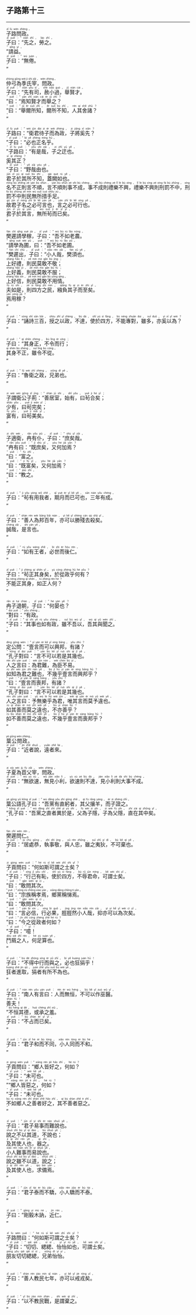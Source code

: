 ## 子路第十三
---
<div>

<p>
<ruby><rb> 子路問政。 </rb> <rt>zǐ  lù  wèn  zhèng 。</rt></ruby><BR>
<ruby><rb> 子曰：“先之，勞之。 </rb> <rt>zǐ  yuē ：“ xiān  zhī ， láo  zhī 。</rt></ruby><BR>
<ruby><rb> ”請益。 </rb> <rt>” qǐng  yì 。</rt></ruby><BR>
<ruby><rb> 子曰：“無倦。 </rb> <rt>zǐ  yuē ：“ wú  juàn 。</rt></ruby><BR>
<ruby><rb> ” </rb> <rt>”</rt></ruby><BR></P>

<p>
<ruby><rb> 仲弓為季氏宰，問政。 </rb> <rt>zhòng  gōng  wèi  jì  shì  zǎi ， wèn  zhèng 。</rt></ruby><BR>
<ruby><rb> 子曰：“先有司，赦小過，舉賢才。 </rb> <rt>zǐ  yuē ：“ xiān  yǒu  sī ， shè  xiǎo  guò ， jǔ  xián  cái 。</rt></ruby><BR>
<ruby><rb> ”曰：“焉知賢才而舉之？ </rb> <rt>” yuē ：“ yān  zhī  xián  cái  ér  jǔ  zhī ？</rt></ruby><BR>
<ruby><rb> ”曰：“舉爾所知，爾所不知，人其舍諸？ </rb> <rt>” yuē ：“ jǔ  ěr  suǒ  zhī ， ěr  suǒ  bù  zhī ， rén  qí  shě  zhū ？</rt></ruby><BR>
<ruby><rb> ” </rb> <rt>”</rt></ruby><BR></P>

<p>
<ruby><rb> 子路曰：“衛君待子而為政，子將奚先？ </rb> <rt>zǐ  lù  yuē ：“ wèi  jūn  dài  zi  ér  wèi  zhèng ， zi  jiāng  xī  xiān ？</rt></ruby><BR>
<ruby><rb> ”子曰：“必也正名乎。 </rb> <rt>” zǐ  yuē ：“ bì  yě  zhèng  míng  hū 。</rt></ruby><BR>
<ruby><rb> ”子路曰：“有是哉，子之迂也。 </rb> <rt>” zǐ  lù  yuē ：“ yǒu  shì  zāi ， zi  zhī  yū  yě 。</rt></ruby><BR>
<ruby><rb> 奚其正？ </rb> <rt>xī  qí  zhèng ？</rt></ruby><BR>
<ruby><rb> ”子曰：“野哉由也。 </rb> <rt>” zǐ  yuē ：“ yě  zāi  yóu  yě 。</rt></ruby><BR>
<ruby><rb> 君子於其所不知，蓋闕如也。 </rb> <rt>jūn  zǐ  yú  qí  suǒ  bù  zhī ， gài  què  rú  yě 。</rt></ruby><BR>
<ruby><rb> 名不正則言不順，言不順則事不成，事不成則禮樂不興，禮樂不興則刑罰不中，刑罰不中則民無所措手足。 </rb> <rt>míng  bù  zhèng  zé  yán  bù  shùn ， yán  bù  shùn  zé  shì  bù  chéng ， shì  bù  chéng  zé  lǐ  lè  bù  xìng ， lǐ  lè  bù  xìng  zé  xíng  fá  bù  zhōng ， xíng  fá  bù  zhōng  zé  mín  wú  suǒ  cuò  shǒu  zú 。</rt></ruby><BR>
<ruby><rb> 故君子名之必可言也，言之必可行也。 </rb> <rt>gù  jūn  zǐ  míng  zhī  bì  kě  yán  yě ， yán  zhī  bì  kě  xíng  yě 。</rt></ruby><BR>
<ruby><rb> 君子於其言，無所茍而已矣。 </rb> <rt>jūn  zǐ  yú  qí  yán ， wú  suǒ  jì  ér  yǐ  yǐ 。</rt></ruby><BR>
<ruby><rb> ” </rb> <rt>”</rt></ruby><BR></P>

<p>
<ruby><rb> 樊遲請學稼，子曰：“吾不如老農。 </rb> <rt>fán  chí  qǐng  xué  jià ， zǐ  yuē ：“ wú  bù  rú  lǎo  nóng 。</rt></ruby><BR>
<ruby><rb> ”請學為圃，曰：“吾不如老圃。 </rb> <rt>” qǐng  xué  wèi  pǔ ， yuē ：“ wú  bù  rú  lǎo  pǔ 。</rt></ruby><BR>
<ruby><rb> ”樊遲出，子曰：“小人哉，樊須也。 </rb> <rt>” fán  chí  chū ， zǐ  yuē ：“ xiǎo  rén  zāi ， fán  xū  yě 。</rt></ruby><BR>
<ruby><rb> 上好禮，則民莫敢不敬； </rb> <rt>shàng  hǎo  lǐ ， zé  mín  mò  gǎn  bù  jìng ；</rt></ruby><BR>
<ruby><rb> 上好義，則民莫敢不服； </rb> <rt>shàng  hǎo  yì ， zé  mín  mò  gǎn  bù  fú ；</rt></ruby><BR>
<ruby><rb> 上好信，則民莫敢不用情。 </rb> <rt>shàng  hǎo  xìn ， zé  mín  mò  gǎn  bù  yòng  qíng 。</rt></ruby><BR>
<ruby><rb> 夫如是，則四方之民，繈負其子而至矣。 </rb> <rt>fū  rú  shì ， zé  sì  fāng  zhī  mín ， qiǎng  fù  qí  zi  ér  zhì  yǐ 。</rt></ruby><BR>
<ruby><rb> 焉用稼？ </rb> <rt>yān  yòng  jià ？</rt></ruby><BR>
<ruby><rb> ” </rb> <rt>”</rt></ruby><BR></P>

<p>
<ruby><rb> 子曰：“誦詩三百，授之以政，不達，使於四方，不能專對，雖多，亦奚以為？ </rb> <rt>zǐ  yuē ：“ sòng  shī  sān  bǎi ， shòu  zhī  yǐ  zhèng ， bù  dá ， shǐ  yú  sì  fāng ， bù  néng  zhuān  duì ， suī  duō ， yì  xī  yǐ  wèi ？</rt></ruby><BR>
<ruby><rb> ” </rb> <rt>”</rt></ruby><BR></P>

<p>
<ruby><rb> 子曰：“其身正，不令而行； </rb> <rt>zǐ  yuē ：“ qí  shēn  zhèng ， bù  lìng  ér  xíng ；</rt></ruby><BR>
<ruby><rb> 其身不正，雖令不從。 </rb> <rt>qí  shēn  bù  zhèng ， suī  lìng  bù  cóng 。</rt></ruby><BR>
<ruby><rb> ” </rb> <rt>”</rt></ruby><BR></P>

<p>
<ruby><rb> 子曰：“魯衛之政，兄弟也。 </rb> <rt>zǐ  yuē ：“ lǔ  wèi  zhī  zhèng ， xiōng  dì  yě 。</rt></ruby><BR>
<ruby><rb> ” </rb> <rt>”</rt></ruby><BR></P>

<p>
<ruby><rb> 子謂衛公子荊：“善居室，始有，曰茍合矣； </rb> <rt>zi  wèi  wèi  gōng  zǐ  jīng ：“ shàn  jū  shì ， shǐ  yǒu ， yuē  jì  hé  yǐ ；</rt></ruby><BR>
<ruby><rb> 少有，曰茍完矣； </rb> <rt>shǎo  yǒu ， yuē  jì  wán  yǐ ；</rt></ruby><BR>
<ruby><rb> 富有，曰茍美矣。 </rb> <rt>fù  yǒu ， yuē  jì  měi  yǐ 。</rt></ruby><BR>
<ruby><rb> ” </rb> <rt>”</rt></ruby><BR></P>

<p>
<ruby><rb> 子適衛，冉有仆，子曰：“庶矣哉。 </rb> <rt>zi  shì  wèi ， rǎn  yǒu  pū ， zǐ  yuē ：“ shù  yǐ  zāi 。</rt></ruby><BR>
<ruby><rb> ”冉有曰：“既庶矣，又何加焉？ </rb> <rt>” rǎn  yǒu  yuē ：“ jì  shù  yǐ ， yòu  hé  jiā  yān ？</rt></ruby><BR>
<ruby><rb> ”曰：“富之。 </rb> <rt>” yuē ：“ fù  zhī 。</rt></ruby><BR>
<ruby><rb> ”曰：“既富矣，又何加焉？ </rb> <rt>” yuē ：“ jì  fù  yǐ ， yòu  hé  jiā  yān ？</rt></ruby><BR>
<ruby><rb> ”曰：“教之。 </rb> <rt>” yuē ：“ jiào  zhī 。</rt></ruby><BR>
<ruby><rb> ” </rb> <rt>”</rt></ruby><BR></P>

<p>
<ruby><rb> 子曰：“茍有用我者，期月而已可也，三年有成。 </rb> <rt>zǐ  yuē ：“ jì  yǒu  yòng  wǒ  zhě ， qī  yuè  ér  yǐ  kě  yě ， sān  nián  yǒu  chéng 。</rt></ruby><BR>
<ruby><rb> ” </rb> <rt>”</rt></ruby><BR></P>

<p>
<ruby><rb> 子曰：“善人為邦百年，亦可以勝殘去殺矣。 </rb> <rt>zǐ  yuē ：“ shàn  rén  wèi  bāng  bǎi  nián ， yì  kě  yǐ  shèng  cán  qù  shā  yǐ 。</rt></ruby><BR>
<ruby><rb> 誠哉，是言也。 </rb> <rt>chéng  zāi ， shì  yán  yě 。</rt></ruby><BR>
<ruby><rb> ” </rb> <rt>”</rt></ruby><BR></P>

<p>
<ruby><rb> 子曰：“如有王者，必世而後仁。 </rb> <rt>zǐ  yuē ：“ rú  yǒu  wáng  zhě ， bì  shì  ér  hòu  rén 。</rt></ruby><BR>
<ruby><rb> ” </rb> <rt>”</rt></ruby><BR></P>

<p>
<ruby><rb> 子曰：“茍正其身矣，於從政乎何有？ </rb> <rt>zǐ  yuē ：“ jì  zhèng  qí  shēn  yǐ ， yú  cóng  zhèng  hū  hé  yǒu ？</rt></ruby><BR>
<ruby><rb> 不能正其身，如正人何？ </rb> <rt>bù  néng  zhèng  qí  shēn ， rú  zhèng  rén  hé ？</rt></ruby><BR>
<ruby><rb> ” </rb> <rt>”</rt></ruby><BR></P>

<p>
<ruby><rb> 冉子退朝，子曰：“何晏也？ </rb> <rt>rǎn  zi  tuì  cháo ， zǐ  yuē ：“ hé  yàn  yě ？</rt></ruby><BR>
<ruby><rb> ”對曰：“有政。 </rb> <rt>” duì  yuē ：“ yǒu  zhèng 。</rt></ruby><BR>
<ruby><rb> ”子曰：“其事也如有政，雖不吾以，吾其與聞之。 </rb> <rt>” zǐ  yuē ：“ qí  shì  yě  rú  yǒu  zhèng ， suī  bù  wú  yǐ ， wú  qí  yǔ  wén  zhī 。</rt></ruby><BR>
<ruby><rb> ” </rb> <rt>”</rt></ruby><BR></P>

<p>
<ruby><rb> 定公問：“壹言而可以興邦，有諸？ </rb> <rt>dìng  gōng  wèn ：“ yī  yán  ér  kě  yǐ  xìng  bāng ， yǒu  zhū ？</rt></ruby><BR>
<ruby><rb> ”孔子對曰：“言不可以若是其幾也。 </rb> <rt>” kǒng  zǐ  duì  yuē ：“ yán  bù  kě  yǐ  ruò  shì  qí  jǐ  yě 。</rt></ruby><BR>
<ruby><rb> 人之言曰：為君難，為臣不易。 </rb> <rt>rén  zhī  yán  yuē ： wèi  jūn  nán ， wèi  chén  bù  yì 。</rt></ruby><BR>
<ruby><rb> 如知為君之難也，不幾乎壹言而興邦乎？ </rb> <rt>rú  zhī  wèi  jūn  zhī  nán  yě ， bù  jǐ  hū  yī  yán  ér  xìng  bāng  hū ？</rt></ruby><BR>
<ruby><rb> ”曰：“壹言而喪邦，有諸？ </rb> <rt>” yuē ：“ yī  yán  ér  sàng  bāng ， yǒu  zhū ？</rt></ruby><BR>
<ruby><rb> ”孔子對曰：“言不可以若是其幾也。 </rb> <rt>” kǒng  zǐ  duì  yuē ：“ yán  bù  kě  yǐ  ruò  shì  qí  jǐ  yě 。</rt></ruby><BR>
<ruby><rb> 人之言曰：予無樂乎為君，唯其言而莫予違也。 </rb> <rt>rén  zhī  yán  yuē ： yǔ  wú  lè  hū  wèi  jūn ， wéi  qí  yán  ér  mò  yǔ  wéi  yě 。</rt></ruby><BR>
<ruby><rb> 如其善而莫之違也，不亦善乎？ </rb> <rt>rú  qí  shàn  ér  mò  zhī  wéi  yě ， bù  yì  shàn  hū ？</rt></ruby><BR>
<ruby><rb> 如不善而莫之違也，不幾乎壹言而喪邦乎？ </rb> <rt>rú  bù  shàn  ér  mò  zhī  wéi  yě ， bù  jǐ  hū  yī  yán  ér  sàng  bāng  hū ？</rt></ruby><BR>
<ruby><rb> ” </rb> <rt>”</rt></ruby><BR></P>

<p>
<ruby><rb> 葉公問政。 </rb> <rt>yè  gōng  wèn  zhèng 。</rt></ruby><BR>
<ruby><rb> 子曰：“近者說，遠者來。 </rb> <rt>zǐ  yuē ：“ jìn  zhě  shuō ， yuǎn  zhě  lái 。</rt></ruby><BR>
<ruby><rb> ” </rb> <rt>”</rt></ruby><BR></P>

<p>
<ruby><rb> 子夏為苣父宰，問政。 </rb> <rt>zi  xià  wèi  jù  fù  zǎi ， wèn  zhèng 。</rt></ruby><BR>
<ruby><rb> 子曰：“無欲速，無見小利，欲速則不達，見小利則大事不成。 </rb> <rt>zǐ  yuē ：“ wú  yù  sù ， wú  jiàn  xiǎo  lì ， yù  sù  zé  bù  dá ， jiàn  xiǎo  lì  zé  dà  shì  bù  chéng 。</rt></ruby><BR>
<ruby><rb> ” </rb> <rt>”</rt></ruby><BR></P>

<p>
<ruby><rb> 葉公語孔子曰：“吾黨有直躬者，其父攘羊，而子證之。 </rb> <rt>yè  gōng  yǔ  kǒng  zǐ  yuē ：“ wú  dǎng  yǒu  zhí  gōng  zhě ， qí  fù  rǎng  yáng ， ér  zi  zhèng  zhī 。</rt></ruby><BR>
<ruby><rb> ”孔子曰：“吾黨之直者異於是，父為子隱，子為父隱，直在其中矣。 </rb> <rt>” kǒng  zǐ  yuē ：“ wú  dǎng  zhī  zhí  zhě  yì  yú  shì ， fù  wèi  zi  yǐn ， zi  wèi  fù  yǐn ， zhí  zài  qí  zhōng  yǐ 。</rt></ruby><BR>
<ruby><rb> ” </rb> <rt>”</rt></ruby><BR></P>

<p>
<ruby><rb> 樊遲問仁。 </rb> <rt>fán  chí  wèn  rén 。</rt></ruby><BR>
<ruby><rb> 子曰：“居處恭，執事敬，與人忠，雖之夷狄，不可棄也。 </rb> <rt>zǐ  yuē ：“ jū  chù  gōng ， zhí  shì  jìng ， yǔ  rén  zhōng ， suī  zhī  yí  dí ， bù  kě  qì  yě 。</rt></ruby><BR>
<ruby><rb> ” </rb> <rt>”</rt></ruby><BR></P>

<p>
<ruby><rb> 子貢問曰：“何如斯可謂之士矣？ </rb> <rt>zi  gòng  wèn  yuē ：“ hé  rú  sī  kě  wèi  zhī  shì  yǐ ？</rt></ruby><BR>
<ruby><rb> ”子曰：“行己有恥，使於四方，不辱君命，可謂士矣。 </rb> <rt>” zǐ  yuē ：“ xíng  jǐ  yǒu  chǐ ， shǐ  yú  sì  fāng ， bù  rǔ  jūn  mìng ， kě  wèi  shì  yǐ 。</rt></ruby><BR>
<ruby><rb> ”曰：“敢問其次。 </rb> <rt>” yuē ：“ gǎn  wèn  qí  cì 。</rt></ruby><BR>
<ruby><rb> ”曰：“宗族稱孝焉，鄉黨稱悌焉。 </rb> <rt>” yuē ：“ zōng  zú  chēng  xiào  yān ， xiāng  dǎng  chēng  tì  yān 。</rt></ruby><BR>
<ruby><rb> ”曰：“敢問其次。 </rb> <rt>” yuē ：“ gǎn  wèn  qí  cì 。</rt></ruby><BR>
<ruby><rb> ”曰：“言必信，行必果，脛脛然小人哉，抑亦可以為次矣。 </rb> <rt>” yuē ：“ yán  bì  xìn ， xíng  bì  guǒ ， jìng  jìng  rán  xiǎo  rén  zāi ， yì  yì  kě  yǐ  wèi  cì  yǐ 。</rt></ruby><BR>
<ruby><rb> ”曰：“今之從政者何如？ </rb> <rt>” yuē ：“ jīn  zhī  cóng  zhèng  zhě  hé  rú ？</rt></ruby><BR>
<ruby><rb> ”子曰：“噫！ </rb> <rt>” zǐ  yuē ：“ yī ！</rt></ruby><BR>
<ruby><rb> 鬥屑之人，何足算也。 </rb> <rt>dòu  xiè  zhī  rén ， hé  zú  suàn  yě 。</rt></ruby><BR>
<ruby><rb> ” </rb> <rt>”</rt></ruby><BR></P>

<p>
<ruby><rb> 子曰：“不得中行而與之，必也狂狷乎！ </rb> <rt>zǐ  yuē ：“ bù  dé  zhòng  xíng  ér  yǔ  zhī ， bì  yě  kuáng  juàn  hū ！</rt></ruby><BR>
<ruby><rb> 狂者進取，狷者有所不為也。 </rb> <rt>kuáng  zhě  jìn  qǔ ， juàn  zhě  yǒu  suǒ  bù  wèi  yě 。</rt></ruby><BR>
<ruby><rb> ” </rb> <rt>”</rt></ruby><BR></P>

<p>
<ruby><rb> 子曰：“南人有言曰：人而無恒，不可以作巫醫。 </rb> <rt>zǐ  yuē ：“ nán  rén  yǒu  yán  yuē ： rén  ér  wú  héng ， bù  kě  yǐ  zuò  wū  yī 。</rt></ruby><BR>
<ruby><rb> 善夫！ </rb> <rt>shàn  fū ！</rt></ruby><BR>
<ruby><rb> ”不恒其德，或承之羞。 </rb> <rt>” bù  héng  qí  dé ， huò  chéng  zhī  xiū 。</rt></ruby><BR>
<ruby><rb> 子曰：“不占而已矣。 </rb> <rt>zǐ  yuē ：“ bù  zhàn  ér  yǐ  yǐ 。</rt></ruby><BR>
<ruby><rb> ” </rb> <rt>”</rt></ruby><BR></P>

<p>
<ruby><rb> 子曰：“君子和而不同，小人同而不和。 </rb> <rt>zǐ  yuē ：“ jūn  zǐ  hé  ér  bù  tóng ， xiǎo  rén  tóng  ér  bù  hé 。</rt></ruby><BR>
<ruby><rb> ” </rb> <rt>”</rt></ruby><BR></P>

<p>
<ruby><rb> 子貢問曰：“鄉人皆好之，何如？ </rb> <rt>zi  gòng  wèn  yuē ：“ xiāng  rén  jiē  hǎo  zhī ， hé  rú ？</rt></ruby><BR>
<ruby><rb> ”子曰：“未可也。 </rb> <rt>” zǐ  yuē ：“ wèi  kě  yě 。</rt></ruby><BR>
<ruby><rb> ”“鄉人皆惡之，何如？ </rb> <rt>”“ xiāng  rén  jiē  è  zhī ， hé  rú ？</rt></ruby><BR>
<ruby><rb> ”子曰：“未可也。 </rb> <rt>” zǐ  yuē ：“ wèi  kě  yě 。</rt></ruby><BR>
<ruby><rb> 不如鄉人之善者好之，其不善者惡之。 </rb> <rt>bù  rú  xiāng  rén  zhī  shàn  zhě  hǎo  zhī ， qí  bù  shàn  zhě  è  zhī 。</rt></ruby><BR>
<ruby><rb> ” </rb> <rt>”</rt></ruby><BR></P>

<p>
<ruby><rb> 子曰：“君子易事而難說也。 </rb> <rt>zǐ  yuē ：“ jūn  zǐ  yì  shì  ér  nán  shuō  yě 。</rt></ruby><BR>
<ruby><rb> 說之不以其道，不說也； </rb> <rt>shuō  zhī  bù  yǐ  qí  dào ， bù  shuō  yě ；</rt></ruby><BR>
<ruby><rb> 及其使人也，器之。 </rb> <rt>jí  qí  shǐ  rén  yě ， qì  zhī 。</rt></ruby><BR>
<ruby><rb> 小人難事而易說也。 </rb> <rt>xiǎo  rén  nán  shì  ér  yì  shuō  yě 。</rt></ruby><BR>
<ruby><rb> 說之雖不以道，說之； </rb> <rt>shuō  zhī  suī  bù  yǐ  dào ， shuō  zhī ；</rt></ruby><BR>
<ruby><rb> 及其使人也，求備焉。 </rb> <rt>jí  qí  shǐ  rén  yě ， qiú  bèi  yān 。</rt></ruby><BR>
<ruby><rb> ” </rb> <rt>”</rt></ruby><BR></P>

<p>
<ruby><rb> 子曰：“君子泰而不驕，小人驕而不泰。 </rb> <rt>zǐ  yuē ：“ jūn  zǐ  tài  ér  bù  jiāo ， xiǎo  rén  jiāo  ér  bù  tài 。</rt></ruby><BR>
<ruby><rb> ” </rb> <rt>”</rt></ruby><BR></P>

<p>
<ruby><rb> 子曰：“剛毅木訥，近仁。 </rb> <rt>zǐ  yuē ：“ gāng  yì  mù  nè ， jìn  rén 。</rt></ruby><BR>
<ruby><rb> ” </rb> <rt>”</rt></ruby><BR></P>

<p>
<ruby><rb> 子路問曰：“何如斯可謂之士矣？ </rb> <rt>zǐ  lù  wèn  yuē ：“ hé  rú  sī  kě  wèi  zhī  shì  yǐ ？</rt></ruby><BR>
<ruby><rb> ”子曰：“切切、緦緦、怡怡如也，可謂士矣。 </rb> <rt>” zǐ  yuē ：“ qiē  qiē 、 sī  sī 、 yí  yí  rú  yě ， kě  wèi  shì  yǐ 。</rt></ruby><BR>
<ruby><rb> 朋友切切緦緦，兄弟怡怡。 </rb> <rt>péng  yǒu  qiē  qiē  sī  sī ， xiōng  dì  yí  yí 。</rt></ruby><BR>
<ruby><rb> ” </rb> <rt>”</rt></ruby><BR></P>

<p>
<ruby><rb> 子曰：“善人教民七年，亦可以戒戎矣。 </rb> <rt>zǐ  yuē ：“ shàn  rén  jiào  mín  qī  nián ， yì  kě  yǐ  jiè  róng  yǐ 。</rt></ruby><BR>
<ruby><rb> ” </rb> <rt>”</rt></ruby><BR></P>

<p>
<ruby><rb> 子曰：“以不教民戰，是謂棄之。 </rb> <rt>zǐ  yuē ：“ yǐ  bù  jiào  mín  zhàn ， shì  wèi  qì  zhī 。</rt></ruby><BR>
<ruby><rb> ” </rb> <rt>”</rt></ruby><BR></P>

</div>

